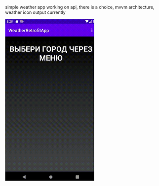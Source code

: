 simple weather app working on api, there is a choice, mvvm architecture, weather icon output currently

![](https://github.com/lakinsbeast/WeatherRetrofitApp/blob/ba00ff727c750b3aab9e1c498222e5138bd9d990/bandicam%202022-02-18%2023-28-04-644.gif)
